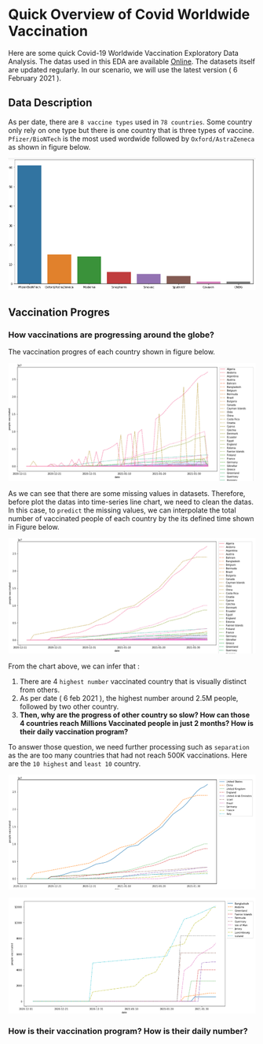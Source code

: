 # Quick Overview of Covid Worldwide Vaccination
Here are some quick Covid-19 Worldwide Vaccination Exploratory Data Analysis. The datas used in this EDA are available [Online](https://www.kaggle.com/gpreda/covid-world-vaccination-progress, "Kaggle Covid 19 Wolrd Vaccination Progress"). The datasets itself are updated regularly. In our scenario, we will use the latest version ( 6 February 2021 ).

## Data Description
As per date, there are `8 vaccine types` used in `78 countries`. Some country only rely on one type but there is one country that is three types of vaccine. `Pfizer/BioNTech` is the most used wordwide followed by `Oxford/AstraZeneca` as shown in figure below.

![vaccine type](https://raw.githubusercontent.com/akbarnotopb/portofolio/main/Data%20Science/EDA/covid-resources/vaccine%20type%20used%20and%20its%20country%20count.PNG "Vaccination Type")


## Vaccination Progres
### How vaccinations are progressing around the globe?
The vaccination progres of each country shown in figure below.

![skewed linechart](https://github.com/akbarnotopb/portofolio/blob/main/Data%20Science/EDA/covid-resources/uncleaned%20vaccination%20progress.PNG "Vaccination Progress")

As we can see that there are some missing values in datasets. Therefore, before plot the datas into time-series line chart, we need to clean the datas. In this case, to `predict` the missing values, we can interpolate the total number of vaccinated people of each country by the its defined time shown in Figure below.

![skewed linechart](https://github.com/akbarnotopb/portofolio/blob/main/Data%20Science/EDA/covid-resources/cleaned%20vaccination%20progress.PNG "Vaccination Progress")

From the chart above, we can infer that : 
1. There are 4 `highest number` vaccinated country that is visually distinct from others. 
2. As per date ( 6 feb 2021 ), the highest number around 2.5M people, followed by two other country.
3. **Then, why are the progress of other country so slow? How can those 4 countries reach Millions Vaccinated people in just 2 months? How is their daily vaccination program?**

To answer those question, we need further processing such as `separation` as the are too many countries that had not reach 500K vaccinations. Here are the `10 highest` and `least 10` country. 

![10 Highest ranked linechart](https://github.com/akbarnotopb/portofolio/blob/main/Data%20Science/EDA/covid-resources/top%2010%20cleaned%20vaccination%20progress.PNG "10 Ranked Vaccination Progress")

![10 Lowes ranked linechart](https://github.com/akbarnotopb/portofolio/blob/main/Data%20Science/EDA/covid-resources/least%2010%20cleaned%20vaccination%20progress.PNG "10 Ranked Vaccination Progress")

### How is their vaccination program? How is their daily number?
